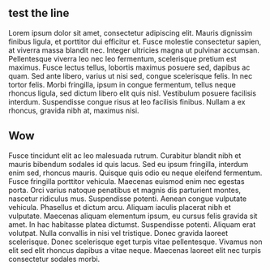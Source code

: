 ## test the line

Lorem ipsum dolor sit amet, consectetur adipiscing elit. 
Mauris dignissim finibus ligula, et porttitor dui efficitur et. Fusce molestie consectetur sapien, at viverra massa blandit nec. 
Integer ultricies magna ut pulvinar accumsan. Pellentesque viverra leo nec leo fermentum, scelerisque pretium est maximus. 
Fusce lectus tellus, lobortis maximus posuere sed, dapibus ac quam. Sed ante libero, varius ut nisi sed, congue scelerisque felis. In nec tortor felis. 
Morbi fringilla, ipsum in congue fermentum, tellus neque rhoncus ligula, sed dictum libero elit quis nisl. Vestibulum posuere facilisis interdum. Suspendisse congue risus at leo facilisis finibus. 
Nullam a ex rhoncus, gravida nibh at, maximus nisi. 

## Wow

Fusce tincidunt elit ac leo malesuada rutrum. 
Curabitur blandit nibh et mauris bibendum sodales id quis lacus. Sed eu ipsum fringilla, interdum enim sed, rhoncus mauris. 
Quisque quis odio eu neque eleifend fermentum. Fusce fringilla porttitor vehicula. Maecenas euismod enim nec egestas porta. 
Orci varius natoque penatibus et magnis dis parturient montes, nascetur ridiculus mus. Suspendisse potenti. Aenean congue vulputate vehicula. Phasellus et dictum arcu. 
Aliquam iaculis placerat nibh et vulputate. Maecenas aliquam elementum ipsum, eu cursus felis gravida sit amet. 
In hac habitasse platea dictumst. Suspendisse potenti. Aliquam erat volutpat. Nulla convallis in nisi vel tristique. 
Donec gravida laoreet scelerisque. Donec scelerisque eget turpis vitae pellentesque. 
Vivamus non elit sed elit rhoncus dapibus a vitae neque. Maecenas laoreet elit nec turpis consectetur sodales morbi.

